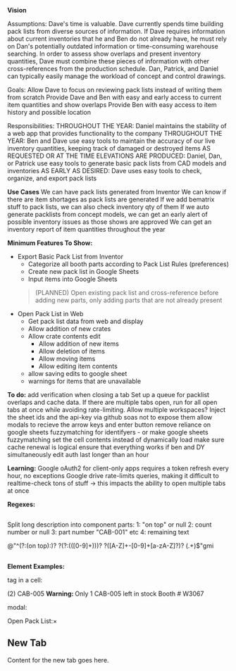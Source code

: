 **Vision**

Assumptions:
Dave's time is valuable.
Dave currently spends time building pack lists from diverse sources of information.
If Dave requires information about current inventories that he and Ben do not already have, he must rely on Dan's potentially outdated information or time-consuming warehouse searching.
In order to assess show overlaps and present inventory quantities, Dave must combine these pieces of information with other cross-references from the production schedule.
Dan, Patrick, and Daniel can typically easily manage the workload of concept and control drawings.

Goals:
Allow Dave to focus on reviewing pack lists instead of writing them from scratch
Provide Dave and Ben with easy and early access to current item quantities and show overlaps
Provide Ben with easy access to item history and possible location

Responsibilities:
THROUGHOUT THE YEAR: Daniel maintains the stability of a web app that provides functionality to the company
THROUGHOUT THE YEAR: Ben and Dave use easy tools to maintain the accuracy of our live inventory quantities, keeping track of damaged or destroyed items
AS REQUESTED OR AT THE TIME ELEVATIONS ARE PRODUCED: Daniel, Dan, or Patrick use easy tools to generate basic pack lists from CAD models and inventories
AS EARLY AS DESIRED: Dave uses easy tools to check, organize, and export pack lists


**Use Cases**
We can have pack lists generated from Inventor
We can know if there are item shortages as pack lists are generated
If we add bematrix stuff to pack lists, we can also check inventory qty of them
If we auto generate packlists from concept models, we can get an early alert of possible inventory issues as those shows are approved
We can get an inventory report of item quantities throughout the year




**Minimum Features To Show:**
- Export Basic Pack List from Inventor
    - Categorize all booth parts according to Pack List Rules (preferences)
    + Create new pack list in Google Sheets
    + Input items into Google Sheets
    > (PLANNED) Open existing pack list and cross-reference before adding new parts, only adding parts that are not already present
- Open Pack List in Web
    + Get pack list data from web and display
    - Allow addition of new crates
    + Allow crate contents edit
        + Allow addition of new items
        + Allow deletion of items
        + Allow moving items
        + Allow editing item contents
    - allow saving edits to google sheet
    + warnings for items that are unavailable



**To do:**
add verification when closing a tab
Set up a queue for packlist overlaps and cache data. If there are multiple tabs open, run for all open tabs at once while avoiding rate-limiting.
Allow multiple workspaces?
Inject the sheet ids and the api-key via github soas not to expose them
allow modals to recieve the arrow keys and enter button
remove reliance on google sheets fuzzymatching for identifyers - or make google sheets fuzzymatching set the cell contents instead of dynamically load
make sure cache renewal is logical
ensure that everything works if ben and DY simultaneously edit
auth last longer than an hour




**Learning:**
Google oAuth2 for client-only apps requires a token refresh every hour, no exceptions
Google drive rate-limits queries, making it difficult to realtime-check tons of stuff -> this impacts the ability to open multiple tabs at once




**Regexes:**

##
Split long description into component parts:
1: "on top" or null
2: count number or null
3: part number "CAB-001" etc
4: remaining text

@"^(?:(on top):)? ?(?:\(([0-9]+)\))? ?([A-Z]+-[0-9]+[a-zA-Z]?)? (.+)$"gmi
##





**Element Examples:**

tag in a cell:

<tr class="draggable"><td class="row-drag-handle"></td><td style="
    /* background-color: #fdd; */
">(2) CAB-005
<span class="table-cell-warning"><strong>Warning: </strong>Only 1 CAB-005 left in stock</span>
</td><td>Booth # W3067</td></tr>


modal:

<div class="modal"> 
    <div class="modal-content">
        <div class="modal-header">Open Pack List:<span class="modal-close">&times;</span></div>
        <h2>New Tab</h2>
        <p>Content for the new tab goes here.</p>
    </div>
</div>

